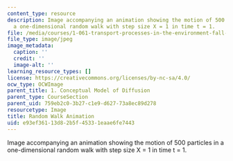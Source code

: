 ```yaml
---
content_type: resource
description: Image accompanying an animation showing the motion of 500 particles in
  a one-dimensional random walk with step size X = 1 in time t = 1.
file: /media/courses/1-061-transport-processes-in-the-environment-fall-2008/e93ef36113d82b5f45331eaae6fe7443_movie.jpg
file_type: image/jpeg
image_metadata:
  caption: ''
  credit: ''
  image-alt: ''
learning_resource_types: []
license: https://creativecommons.org/licenses/by-nc-sa/4.0/
ocw_type: OCWImage
parent_title: 1. Conceptual Model of Diffusion
parent_type: CourseSection
parent_uid: 759eb2c0-3b27-c1e9-d627-73a8ec89d278
resourcetype: Image
title: Random Walk Animation
uid: e93ef361-13d8-2b5f-4533-1eaae6fe7443
---
```

Image accompanying an animation showing the motion of 500 particles in a one-dimensional random walk with step size X = 1 in time t = 1.